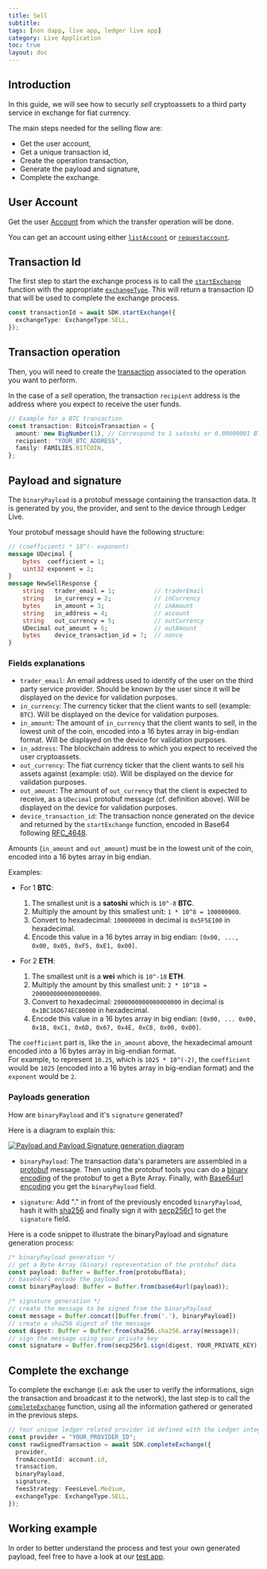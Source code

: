 ```yaml
---
title: Sell
subtitle:
tags: [non dapp, live app, ledger live app]
category: Live Application
toc: true
layout: doc
---
```


## Introduction

In this guide, we will see how to securly _sell_ cryptoassets to a third party service in exchange for fiat currency.

The main steps needed for the selling flow are:
- Get the user account,
- Get a unique transaction id,
- Create the operation transaction,
- Generate the payload and signature,
- Complete the exchange.

## User Account

Get the user [Account](https://github.com/LedgerHQ/live-app-sdk/blob/main/docs/reference/modules.md#account) from which the transfer operation will be done.

You can get an account using either [`listAccount`](https://github.com/LedgerHQ/live-app-sdk/blob/main/docs/reference/classes/LedgerLivePlatformSDK.md#listaccounts) or [`requestaccount`](https://github.com/LedgerHQ/live-app-sdk/blob/main/docs/reference/classes/LedgerLivePlatformSDK.md#requestaccount).

## Transaction Id

The first step to start the exchange process is to call the [`startExchange`](https://github.com/LedgerHQ/live-app-sdk/blob/main/docs/reference/classes/LedgerLivePlatformSDK.md#startexchange) function with the appropriate [`exchangeType`](https://github.com/LedgerHQ/live-app-sdk/blob/main/docs/reference/enums/ExchangeType.md). This will return a transaction ID that will be used to complete the exchange process.

```ts
const transactionId = await SDK.startExchange({
  exchangeType: ExchangeType.SELL,
});
```

## Transaction operation

Then, you will need to create the [transaction](https://github.com/LedgerHQ/live-app-sdk/blob/main/docs/reference/modules.md#transaction) associated to the operation you want to perform.

In the case of a _sell_ operation, the transaction `recipient` address is the address where you expect to receive the user funds.

```ts
// Example for a BTC transaction
const transaction: BitcoinTransaction = {
  amount: new BigNumber(1), // Correspond to 1 satoshi or 0.00000001 BTC
  recipient: "YOUR_BTC_ADDRESS",
  family: FAMILIES.BITCOIN,
};
```

## Payload and signature

The `binaryPayload` is a protobuf message containing the transaction data. It is generated by you, the provider, and sent to the device through Ledger Live.

Your protobuf message should have the following structure:

```protobuf
// (coefficient) * 10^(- exponent)
message UDecimal {
    bytes  coefficient = 1;
    uint32 exponent = 2;
}
message NewSellResponse {
    string   trader_email = 1;           // traderEmail
    string   in_currency = 2;            // inCurrency
    bytes    in_amount = 3;              // inAmount
    string   in_address = 4;             // account
    string   out_currency = 5;           // outCurrency
    UDecimal out_amount = 6;             // outAmount
    bytes    device_transaction_id = 7;  // nonce
}
```

### Fields explanations

- `trader_email`: An email address used to identify of the user on the third party service provider. Should be known by the user since it will be displayed on the device for validation purposes.
- `in_currency`: The currency ticker that the client wants to sell (example: `BTC`). Will be displayed on the device for validation purposes.
- `in_amount`: The amount of `in_currency` that the client wants to sell, in the lowest unit of the coin, encoded into a 16 bytes array in big-endian format. Will be displayed on the device for validation purposes.
- `in_address`: The blockchain address to which you expect to received the user cryptoassets.
- `out_currency`: The fiat currency ticker that the client wants to sell his assets against (example: `USD`). Will be displayed on the device for validation purposes.
- `out_amount`: The amount of `out_currency` that the client is expected to receive, as a `UDecimal` protobuf message (cf. definition above). Will be displayed on the device for validation purposes.
- `device_transaction_id`: The transaction nonce generated on the device and returned by the `startExchange` function, encoded in Base64 following [RFC_4648](https://en.wikipedia.org/wiki/Base64#RFC_4648).


Amounts (`in_amount` and `out_amount`) must be in the lowest unit of the coin, encoded into a 16 bytes array in big endian.

Examples:

  - For 1 **BTC**:
    1. The smallest unit is a **satoshi** which is `10^-8` **BTC**.
    2. Multiply the amount by this smallest unit: `1 * 10^8 = 100000000`.
    3. Convert to hexadecimal: `100000000` in decimal is `0x5F5E100` in hexadecimal.
    4. Encode this value in a 16 bytes array in big endian: `[0x00, ..., 0x00, 0x05, 0xF5, 0xE1, 0x00]`.


  - For 2 **ETH**:
    1. The smallest unit is a **wei** which is `10^-18` **ETH**.
    2. Multiply the amount by this smallest unit: `2 * 10^18 = 2000000000000000000`.
    3. Convert to hexadecimal: `2000000000000000000` in decimal is `0x1BC16D674EC80000` in hexadecimal.
    4. Encode this value in a 16 bytes array in big endian: `[0x00, ... 0x00, 0x1B, 0xC1, 0x6D, 0x67, 0x4E, 0xC8, 0x00, 0x00]`.

  The `coefficient` part is, like the `in_amount` above, the hexadecimal amount encoded into a 16 bytes array in big-endian format.<br>
  For example, to represent `10.25`, which is `1025 * 10^(-2)`, the `coefficient` would be `1025` (encoded into a 16 bytes array in big-endian format) and the `exponent` would be `2`.

### Payloads generation

How are `binaryPayload` and it's `signature` generated?

Here is a diagram to explain this:

[![Payload and Payload Signature generation diagram](../../images/funding-payload-signature-generation.png)](../../images/funding-payload-signature-generation.png)

- `binaryPayload`: The transaction data's parameters are assembled in a [protobuf](https://developers.google.com/protocol-buffers) message. Then using the protobuf tools you can do a [binary encoding](https://developers.google.com/protocol-buffers/docs/encoding) of the protobuf to get a Byte Array. Finally, with [Base64url encoding](https://en.wikipedia.org/wiki/Base64) you get the `binaryPayload` field.

- `signature`: Add "." in front of the previously encoded `binaryPayload`, hash it with [sha256](https://www.n-able.com/blog/sha-256-encryption) and finally sign it with [secp256r1](https://neuromancer.sk/std/secg/secp256r1) to get the `signature` field.


Here is a code snippet to illustrate the binaryPayload and signature generation process:

```ts
/* binaryPayload generation */
// get a Byte Array (binary) representation of the protobuf data    
const payload: Buffer = Buffer.from(protobufData);
// base64url encode the payload
const binaryPayload: Buffer = Buffer.from(base64url(payload));

/* signature generation */
// create the message to be signed from the binaryPayload
const message = Buffer.concat([Buffer.from('.'), binaryPayload])
// create a sha256 digest of the message
const digest: Buffer = Buffer.from(sha256.sha256.array(message));
// sign the message using your private key
const signature = Buffer.from(secp256r1.sign(digest, YOUR_PRIVATE_KEY).signature)
```

## Complete the exchange

To complete the exchange (i.e: ask the user to verify the informations, sign the transaction and broadcast it to the network), the last step is to call the [`completeExchange`](https://github.com/LedgerHQ/live-app-sdk/blob/main/docs/reference/classes/LedgerLivePlatformSDK.md#completeexchange) function, using all the information gathered or generated in the previous steps.

```ts
// Your unique ledger related provider id defined with the Ledger integration team
const provider = "YOUR_PROVIDER_ID";
const rawSignedTransaction = await SDK.completeExchange({
  provider,
  fromAccountId: account.id,
  transaction,
  binaryPayload,
  signature,
  feesStrategy: FeesLevel.Medium,
  exchangeType: ExchangeType.SELL,
});
```

## Working example

In order to better understand the process and test your own generated payload, feel free to have a look at our [test app](https://github.com/LedgerHQ/platform-app-test-exchange).
